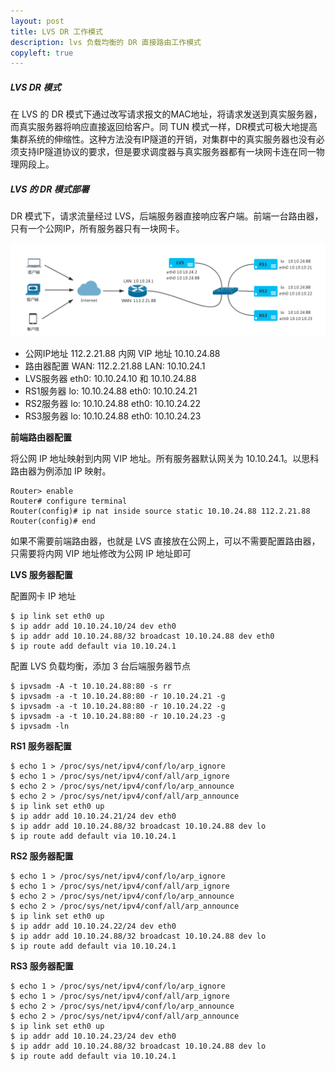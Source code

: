 ```yaml
---
layout: post
title: LVS DR 工作模式
description: lvs 负载均衡的 DR 直接路由工作模式
copyleft: true
---
```


##### LVS DR 模式

在 LVS 的 DR 模式下通过改写请求报文的MAC地址，将请求发送到真实服务器，而真实服务器将响应直接返回给客户。同 TUN 模式一样，DR模式可极大地提高集群系统的伸缩性。这种方法没有IP隧道的开销，对集群中的真实服务器也没有必须支持IP隧道协议的要求，但是要求调度器与真实服务器都有一块网卡连在同一物理网段上。

##### LVS 的 DR 模式部署

DR 模式下，请求流量经过 LVS，后端服务器直接响应客户端。前端一台路由器，只有一个公网IP，所有服务器只有一块网卡。
   
![image](/assets/img/lvs-dr.png)
   
- 公网IP地址 112.2.21.88 内网 VIP 地址 10.10.24.88
- 路由器配置 WAN: 112.2.21.88 LAN: 10.10.24.1
- LVS服务器 eth0: 10.10.24.10 和 10.10.24.88
- RS1服务器 lo: 10.10.24.88 eth0: 10.10.24.21
- RS2服务器 lo: 10.10.24.88 eth0: 10.10.24.22
- RS3服务器 lo: 10.10.24.88 eth0: 10.10.24.23
     
**前端路由器配置**
   
将公网 IP 地址映射到内网 VIP 地址。所有服务器默认网关为 10.10.24.1。以思科路由器为例添加 IP 映射。

    Router> enable
    Router# configure terminal
    Router(config)# ip nat inside source static 10.10.24.88 112.2.21.88
    Router(config)# end

如果不需要前端路由器，也就是 LVS 直接放在公网上，可以不需要配置路由器，只需要将内网 VIP 地址修改为公网 IP 地址即可

**LVS 服务器配置**
   
配置网卡 IP 地址
   
    $ ip link set eth0 up
    $ ip addr add 10.10.24.10/24 dev eth0
    $ ip addr add 10.10.24.88/32 broadcast 10.10.24.88 dev eth0
    $ ip route add default via 10.10.24.1
   
配置 LVS 负载均衡，添加 3 台后端服务器节点
   
    $ ipvsadm -A -t 10.10.24.88:80 -s rr
    $ ipvsadm -a -t 10.10.24.88:80 -r 10.10.24.21 -g
    $ ipvsadm -a -t 10.10.24.88:80 -r 10.10.24.22 -g
    $ ipvsadm -a -t 10.10.24.88:80 -r 10.10.24.23 -g
    $ ipvsadm -ln
   
**RS1 服务器配置**
   
    $ echo 1 > /proc/sys/net/ipv4/conf/lo/arp_ignore
    $ echo 1 > /proc/sys/net/ipv4/conf/all/arp_ignore
    $ echo 2 > /proc/sys/net/ipv4/conf/lo/arp_announce
    $ echo 2 > /proc/sys/net/ipv4/conf/all/arp_announce
    $ ip link set eth0 up
    $ ip addr add 10.10.24.21/24 dev eth0
    $ ip addr add 10.10.24.88/32 broadcast 10.10.24.88 dev lo
    $ ip route add default via 10.10.24.1
   
**RS2 服务器配置**
   
    $ echo 1 > /proc/sys/net/ipv4/conf/lo/arp_ignore
    $ echo 1 > /proc/sys/net/ipv4/conf/all/arp_ignore
    $ echo 2 > /proc/sys/net/ipv4/conf/lo/arp_announce
    $ echo 2 > /proc/sys/net/ipv4/conf/all/arp_announce
    $ ip link set eth0 up
    $ ip addr add 10.10.24.22/24 dev eth0
    $ ip addr add 10.10.24.88/32 broadcast 10.10.24.88 dev lo
    $ ip route add default via 10.10.24.1

**RS3 服务器配置**
   
    $ echo 1 > /proc/sys/net/ipv4/conf/lo/arp_ignore
    $ echo 1 > /proc/sys/net/ipv4/conf/all/arp_ignore
    $ echo 2 > /proc/sys/net/ipv4/conf/lo/arp_announce
    $ echo 2 > /proc/sys/net/ipv4/conf/all/arp_announce
    $ ip link set eth0 up
    $ ip addr add 10.10.24.23/24 dev eth0
    $ ip addr add 10.10.24.88/32 broadcast 10.10.24.88 dev lo
    $ ip route add default via 10.10.24.1

